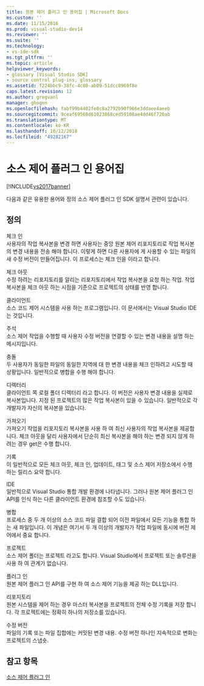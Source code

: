 ```yaml
---
title: 원본 제어 플러그 인 용어집 | Microsoft Docs
ms.custom: ''
ms.date: 11/15/2016
ms.prod: visual-studio-dev14
ms.reviewer: ''
ms.suite: ''
ms.technology:
- vs-ide-sdk
ms.tgt_pltfrm: ''
ms.topic: article
helpviewer_keywords:
- glossary [Visual Studio SDK]
- source control plug-ins, glossary
ms.assetid: f224bbc9-38fc-4c80-ab09-51dcc8969f8e
caps.latest.revision: 12
ms.author: gregvanl
manager: ghogen
ms.openlocfilehash: fabf99b4402fe8c8a2792b90f966e3ddaee4aeeb
ms.sourcegitcommit: 9ceaf69568d61023868ced59108ae4dd46f720ab
ms.translationtype: MT
ms.contentlocale: ko-KR
ms.lasthandoff: 10/12/2018
ms.locfileid: "49282167"
---
```

# <a name="source-control-plug-in-glossary"></a>소스 제어 플러그 인 용어집
[!INCLUDE[vs2017banner](../includes/vs2017banner.md)]

다음과 같은 유용한 용어와 정의 소스 제어 플러그 인 SDK 설명서 관련이 있습니다.  
  
## <a name="definitions"></a>정의  
 체크 인  
 사용자의 작업 복사본을 변경 하면 사용자는 중앙 원본 제어 리포지토리로 작업 복사본의 변경 내용을 전송 해야 합니다. 이렇게 하면 다른 사용자에 게 사용할 수 있는 파일의 새 수정 버전이 만들어집니다. 이 프로세스는 체크 인을 이라고 합니다.  
  
 체크 아웃  
 수정 하려는 리포지토리를 알리는 리포지토리에서 작업 복사본을 요청 하는 작업. 작업 복사본을 체크 아웃 하는 시점을 기준으로 프로젝트의 상태를 반영 합니다.  
  
 클라이언트  
 소스 코드 제어 시스템을 사용 하는 프로그램입니다. 이 문서에서는 Visual Studio IDE는 것입니다.  
  
 주석  
 소스 제어 작업을 수행할 때 사용자 수정 버전을 연결할 수 있는 변경 내용을 설명 하는 메시지입니다.  
  
 충돌  
 두 사용자가 동일한 파일의 동일한 지역에 대 한 변경 내용을 체크 인하려고 시도할 때 상황입니다. 일반적으로 병합을 수행 해야 합니다.  
  
 디렉터리  
 클라이언트 쪽 로컬 폴더 디렉터리 라고 합니다. 이 버전은 사용자 변경 내용을 실제로 복사본입니다. 지정 된 프로젝트의 많은 작업 복사본이 있을 수 있습니다. 일반적으로 각 개발자가 자신의 복사본을 있습니다.  
  
 가져오기  
 가져오기 작업을 리포지토리 복사본을 사용 하 여 최신 사용자의 작업 복사본을 제공합니다. 체크 아웃을 달리 사용자에서 단순히 최신 복사본을 해야 하는 변경 되지 않게 하려는 경우 get은 수행 합니다.  
  
 기록  
 이 일반적으로 모든 체크 아웃, 체크 인, 업데이트, 태그 및 소스 제어 저장소에서 수행 하는 릴리스 요약 합니다.  
  
 IDE  
 일반적으로 Visual Studio 통합 개발 환경에 나타냅니다. 그러나 원본 제어 플러그 인 API를 인식 하는 다른 클라이언트 환경에 참조할 수도 있습니다.  
  
 병합  
 프로세스 중 두 개 이상의 소스 코드 파일 결합 되어 이전 파일에서 모든 기능을 통합 하는 새 파일입니다. 이 개념은 여기서 두 개 이상의 개발자가 작업 파일에 동시에 버전 제어에서 중요 합니다.  
  
 프로젝트  
 소스 제어 폴더는 프로젝트 라고도 합니다. Visual Studio에서 프로젝트 또는 솔루션을 사용 하 여 관계가 없습니다.  
  
 플러그 인  
 원본 제어 플러그 인 API를 구현 하 여 소스 제어 기능을 제공 하는 DLL입니다.  
  
 리포지토리  
 원본 시스템을 제어 하는 경우 마스터 복사본을 프로젝트의 전체 수정 기록을 저장 합니다. 각 프로젝트에는 정확히 하나의 저장소를 있습니다.  
  
 수정 버전  
 파일의 기록 또는 파일 집합에는 커밋된 변경 내용. 수정 버전 하나인 지속적으로 변화는 프로젝트의 스냅숏.  
  
## <a name="see-also"></a>참고 항목  
 [소스 제어 플러그 인](../extensibility/source-control-plug-ins.md)

